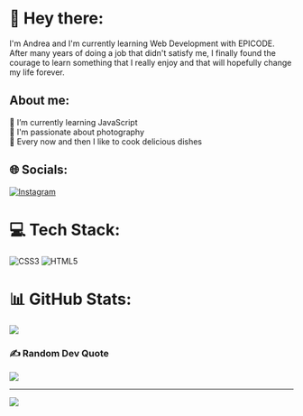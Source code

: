 # 👋 Hey there:
I'm Andrea and I'm currently learning Web Development with EPICODE. After many years of doing a job that didn't satisfy me, I finally found the courage to learn something that I really enjoy and that will hopefully change my life forever.

## About me:
🌱 I’m currently learning JavaScript<br>📸 I'm passionate about photography<br>🍳 Every now and then I like to cook delicious dishes


## 🌐 Socials:
[![Instagram](https://img.shields.io/badge/Instagram-%23E4405F.svg?logo=Instagram&logoColor=white)](https://instagram.com/andr_jpeg) 

# 💻 Tech Stack:
![CSS3](https://img.shields.io/badge/css3-%231572B6.svg?style=for-the-badge&logo=css3&logoColor=white) ![HTML5](https://img.shields.io/badge/html5-%23E34F26.svg?style=for-the-badge&logo=html5&logoColor=white)
# 📊 GitHub Stats:
<!--![](https://github-readme-stats.vercel.app/api?username=samspi-tech&theme=dark&hide_border=false&include_all_commits=false&count_private=false)<br/>
![](https://github-readme-streak-stats.herokuapp.com/?user=samspi-tech&theme=dark&hide_border=false)<br/>-->
![](https://github-readme-stats.vercel.app/api/top-langs/?username=samspi-tech&theme=dark&hide_border=false&include_all_commits=false&count_private=false&layout=compact)

### ✍️ Random Dev Quote
![](https://quotes-github-readme.vercel.app/api?type=horizontal&theme=radical)

---
[![](https://visitcount.itsvg.in/api?id=samspi-tech&icon=0&color=0)](https://visitcount.itsvg.in)

<!-- Proudly created with GPRM ( https://gprm.itsvg.in ) -->
